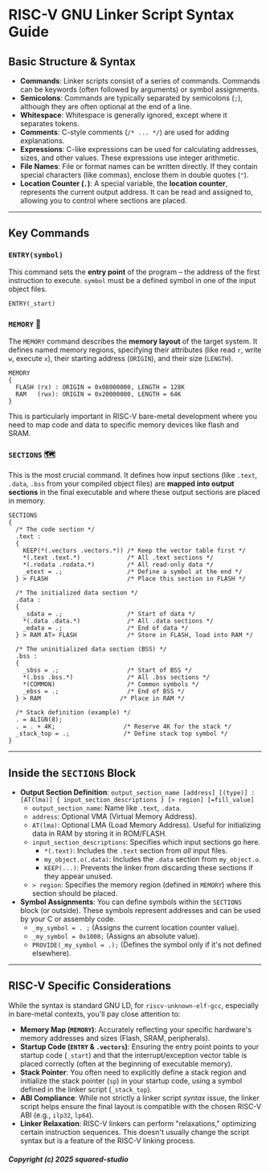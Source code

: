# RISC-V GNU Linker Script Syntax Guide

## Basic Structure & Syntax

* **Commands**: Linker scripts consist of a series of commands. Commands can be keywords (often followed by arguments) or symbol assignments.
* **Semicolons**: Commands are typically separated by semicolons (`;`), although they are often optional at the end of a line.
* **Whitespace**: Whitespace is generally ignored, except where it separates tokens.
* **Comments**: C-style comments (`/* ... */`) are used for adding explanations.
* **Expressions**: C-like expressions can be used for calculating addresses, sizes, and other values. These expressions use integer arithmetic.
* **File Names**: File or format names can be written directly. If they contain special characters (like commas), enclose them in double quotes (`"`).
* **Location Counter (`.`)**: A special variable, the **location counter**, represents the current output address. It can be read and assigned to, allowing you to control where sections are placed.

---

## Key Commands

### `ENTRY(symbol)`

This command sets the **entry point** of the program – the address of the first instruction to execute. `symbol` must be a defined symbol in one of the input object files.

```ld
ENTRY(_start)
```

### `MEMORY` 💾

The `MEMORY` command describes the **memory layout** of the target system. It defines named memory regions, specifying their attributes (like read `r`, write `w`, execute `x`), their starting address (`ORIGIN`), and their size (`LENGTH`).

```ld
MEMORY
{
  FLASH (rx) : ORIGIN = 0x08000000, LENGTH = 128K
  RAM   (rwx): ORIGIN = 0x20000000, LENGTH = 64K
}
```

This is particularly important in RISC-V bare-metal development where you need to map code and data to specific memory devices like flash and SRAM.

### `SECTIONS` 🗺️

This is the most crucial command. It defines how input sections (like `.text`, `.data`, `.bss` from your compiled object files) are **mapped into output sections** in the final executable and where these output sections are placed in memory.

```ld
SECTIONS
{
  /* The code section */
  .text :
  {
    KEEP(*(.vectors .vectors.*)) /* Keep the vector table first */
    *(.text .text.*)             /* All .text sections */
    *(.rodata .rodata.*)         /* All read-only data */
    _etext = .;                  /* Define a symbol at the end */
  } > FLASH                      /* Place this section in FLASH */

  /* The initialized data section */
  .data :
  {
    _sdata = .;                  /* Start of data */
    *(.data .data.*)             /* All .data sections */
    _edata = .;                  /* End of data */
  } > RAM AT> FLASH              /* Store in FLASH, load into RAM */

  /* The uninitialized data section (BSS) */
  .bss :
  {
    _sbss = .;                   /* Start of BSS */
    *(.bss .bss.*)               /* All .bss sections */
    *(COMMON)                    /* Common symbols */
    _ebss = .;                   /* End of BSS */
  } > RAM                      /* Place in RAM */

  /* Stack definition (example) */
  . = ALIGN(8);
  . = . + 4K;                   /* Reserve 4K for the stack */
  _stack_top = .;               /* Define stack top symbol */
}
```

---

## Inside the `SECTIONS` Block

* **Output Section Definition**: `output_section_name [address] [(type)] : [AT(lma)] { input_section_descriptions } [> region] [=fill_value]`
    * `output_section_name`: Name like `.text`, `.data`.
    * `address`: Optional VMA (Virtual Memory Address).
    * `AT(lma)`: Optional LMA (Load Memory Address). Useful for initializing data in RAM by storing it in ROM/FLASH.
    * `input_section_descriptions`: Specifies which input sections go here.
        * `*(.text)`: Includes the `.text` section from *all* input files.
        * `my_object.o(.data)`: Includes the `.data` section from `my_object.o`.
        * `KEEP(...)`: Prevents the linker from discarding these sections if they appear unused.
    * `> region`: Specifies the memory region (defined in `MEMORY`) where this section should be placed.
* **Symbol Assignments**: You can define symbols within the `SECTIONS` block (or outside). These symbols represent addresses and can be used by your C or assembly code.
    * `_my_symbol = . ;` (Assigns the current location counter value).
    * `_my_symbol = 0x1000;` (Assigns an absolute value).
    * `PROVIDE(_my_symbol = .);` (Defines the symbol only if it's not defined elsewhere).

---

## RISC-V Specific Considerations

While the syntax is standard GNU LD, for `riscv-unknown-elf-gcc`, especially in bare-metal contexts, you'll pay close attention to:

* **Memory Map (`MEMORY`)**: Accurately reflecting your specific hardware's memory addresses and sizes (Flash, SRAM, peripherals).
* **Startup Code (`ENTRY` & `.vectors`)**: Ensuring the entry point points to your startup code (`_start`) and that the interrupt/exception vector table is placed correctly (often at the beginning of executable memory).
* **Stack Pointer**: You often need to explicitly define a stack region and initialize the stack pointer (`sp`) in your startup code, using a symbol defined in the linker script (`_stack_top`).
* **ABI Compliance**: While not strictly a linker script *syntax* issue, the linker script helps ensure the final layout is compatible with the chosen RISC-V ABI (e.g., `ilp32`, `lp64`).
* **Linker Relaxation**: RISC-V linkers can perform "relaxations," optimizing certain instruction sequences. This doesn't usually change the script syntax but is a feature of the RISC-V linking process.

##### Copyright (c) 2025 squared-studio

